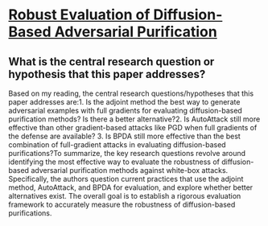 # [Robust Evaluation of Diffusion-Based Adversarial Purification](https://arxiv.org/abs/2303.09051)

## What is the central research question or hypothesis that this paper addresses?

 Based on my reading, the central research questions/hypotheses that this paper addresses are:1. Is the adjoint method the best way to generate adversarial examples with full gradients for evaluating diffusion-based purification methods? Is there a better alternative?2. Is AutoAttack still more effective than other gradient-based attacks like PGD when full gradients of the defense are available? 3. Is BPDA still more effective than the best combination of full-gradient attacks in evaluating diffusion-based purifications?To summarize, the key research questions revolve around identifying the most effective way to evaluate the robustness of diffusion-based adversarial purification methods against white-box attacks. Specifically, the authors question current practices that use the adjoint method, AutoAttack, and BPDA for evaluation, and explore whether better alternatives exist. The overall goal is to establish a rigorous evaluation framework to accurately measure the robustness of diffusion-based purifications.
